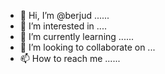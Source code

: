 - 👋 Hi, I’m @berjud ......
- 👀 I’m interested in ....
- 🌱 I’m currently learning ......
- 💞️ I’m looking to collaborate on ...
- 📫 How to reach me ......

<!---
berjud/berjud is a ✨ special ✨ repository because its `README.md` (this file) appears on your GitHub profile.
You can click the Preview link to take a look at your changes.
--->
